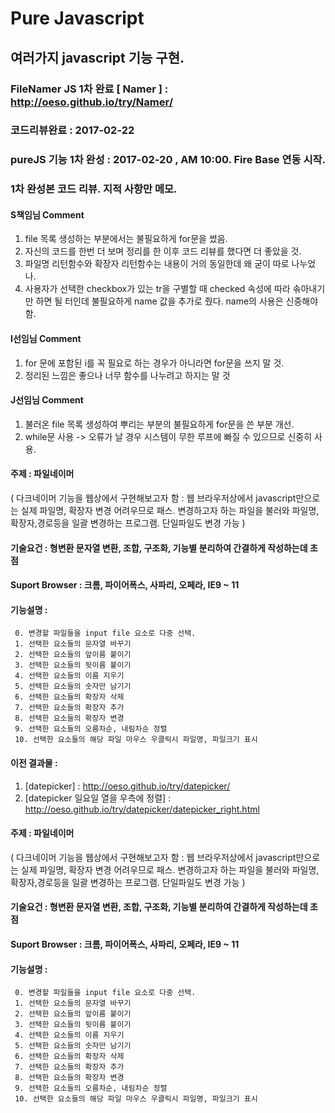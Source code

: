# Pure Javascript
## 여러가지 javascript 기능 구현.
### FileNamer JS 1차 완료 [ Namer ] : http://oeso.github.io/try/Namer/
### 코드리뷰완료 : 2017-02-22

### pureJS 기능 1차 완성 : 2017-02-20 , AM 10:00. Fire Base 연동 시작.
### 1차 완성본 코드 리뷰. 지적 사항만 메모.
#### S책임님 Comment
1. file 목록 생성하는 부분에서는 불필요하게 for문을 썼음.
2. 자신의 코드를 한번 더 보며 정리를 한 이후 코드 리뷰를 했다면 더 좋았을 것.
3. 파일명 리턴함수와 확장자 리턴함수는 내용이 거의 동일한데 왜 굳이 따로 나누었나.
4. 사용자가 선택한 checkbox가 있는 tr을 구별할 때 checked 속성에 따라 솎아내기만 하면 될 터인데 불필요하게 name 값을 추가로 줬다.
name의 사용은 신중해야 함.

#### I선임님 Comment
1. for 문에 포함된 i를 꼭 필요로 하는 경우가 아니라면 for문을 쓰지 말 것.
2. 정리된 느낌은 좋으나 너무 함수를 나누려고 하지는 말 것

#### J선임님 Comment
1. 불러온 file 목록 생성하여 뿌리는 부분의 불필요하게 for문을 쓴 부분 개선.
2. while문 사용 -> 오류가 날 경우 시스템이 무한 루프에 빠질 수 있으므로 신중히 사용.

#### 주제 : 파일네이머
( 다크네이머 기능을 웹상에서 구현해보고자 함 :  웹 브라우저상에서 javascript만으로는 실제 파일명, 확장자 변경 어려우므로 패스. 변경하고자 하는 파일을 불러와 파일명,확장자,경로등을 일괄 변경하는 프로그램. 단일파일도 변경 가능 )

#### 기술요건 : 형변환 문자열 변환, 조합, 구조화, 기능별 분리하여 간결하게 작성하는데 초점
#### Suport Browser : 크롬, 파이어폭스, 사파리, 오페라, IE9 ~ 11
#### 기능설명 :
     0. 변경할 파일들을 input file 요소로 다중 선택.
     1. 선택한 요소들의 문자열 바꾸기
     2. 선택한 요소들의 앞이름 붙이기
     3. 선택한 요소들의 뒷이름 붙이기
     4. 선택한 요소들의 이름 지우기
     5. 선택한 요소들의 숫자만 남기기
     6. 선택한 요소들의 확장자 삭제
     7. 선택한 요소들의 확장자 추가
     8. 선택한 요소들의 확장자 변경
     9. 선택한 요소들의 오름차순, 내림차순 정렬
     10. 선택한 요소들의 해당 파일 마우스 우클릭시 파일명, 파일크기 표시


#### 이전 결과물 :
1. [datepicker] : http://oeso.github.io/try/datepicker/
2. [datepicker 일요일 열을 우측에 정렬] : http://oeso.github.io/try/datepicker/datepicker_right.html

#### 주제 : 파일네이머
( 다크네이머 기능을 웹상에서 구현해보고자 함 :  웹 브라우저상에서 javascript만으로는 실제 파일명, 확장자 변경 어려우므로 패스. 변경하고자 하는 파일을 불러와 파일명,확장자,경로등을 일괄 변경하는 프로그램. 단일파일도 변경 가능 )
#### 기술요건 : 형변환 문자열 변환, 조합, 구조화, 기능별 분리하여 간결하게 작성하는데 초점
#### Suport Browser : 크롬, 파이어폭스, 사파리, 오페라, IE9 ~ 11
#### 기능설명 :
     0. 변경할 파일들을 input file 요소로 다중 선택.
     1. 선택한 요소들의 문자열 바꾸기
     2. 선택한 요소들의 앞이름 붙이기
     3. 선택한 요소들의 뒷이름 붙이기
     4. 선택한 요소들의 이름 지우기
     5. 선택한 요소들의 숫자만 남기기
     6. 선택한 요소들의 확장자 삭제
     7. 선택한 요소들의 확장자 추가
     8. 선택한 요소들의 확장자 변경
     9. 선택한 요소들의 오름차순, 내림차순 정렬
     10. 선택한 요소들의 해당 파일 마우스 우클릭시 파일명, 파일크기 표시
